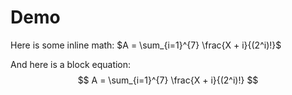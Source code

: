 # Demo

Here is some inline math: $A = \sum_{i=1}^{7} \frac{X + i}{(2^i)!}$

And here is a block equation:
$$
A = \sum_{i=1}^{7} \frac{X + i}{(2^i)!}
$$
